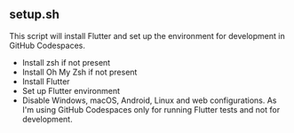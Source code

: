 ## setup.sh

This script will install Flutter and set up the environment for development in GitHub Codespaces.

- Install zsh if not present
- Install Oh My Zsh if not present
- Install Flutter
- Set up Flutter environment
- Disable Windows, macOS, Android, Linux and web configurations. As I'm using GitHub Codespaces only for running Flutter tests and not for development.
